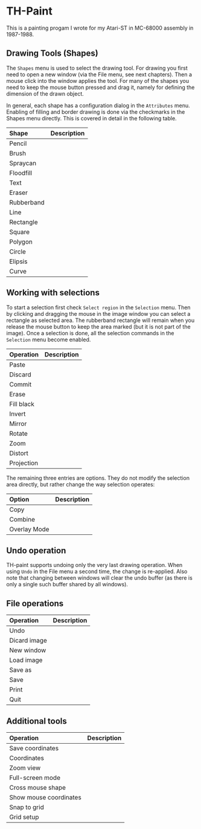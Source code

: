 # TH-Paint

This is a painting progam I wrote for my Atari-ST in MC-68000 assembly in
1987-1988.

## Drawing Tools (Shapes)

The `Shapes` menu is used to select the drawing tool. For drawing you first
need to open a new window (via the File menu, see next chapters).  Then a mouse
click into the window applies the tool. For many of the shapes you need to keep
the mouse button pressed and drag it, namely for defining the dimension of the
drawn object.

In general, each shape has a configuration dialog in the `Attributes` menu.
Enabling of filling and border drawing is done via the checkmarks in the Shapes
menu directly. This is covered in detail in the following table.

| Shape | Description |
|:------|:------------|
| Pencil | |
| Brush | |
| Spraycan | |
| Floodfill | |
| Text | |
| Eraser | |
| Rubberband | |
| Line | |
| Rectangle | |
| Square | |
| Polygon | |
| Circle | |
| Elipsis | |
| Curve | |

## Working with selections

To start a selection first check `Select region` in the `Selection` menu. Then
by clicking and dragging the mouse in the image window you can select a
rectangle as selected area. The rubberband rectangle will remain when you
release the mouse button to keep the area marked (but it is not part of the
image). Once a selection is done, all the selection commands in the `Selection`
menu become enabled.

| Operation | Description |
|:----------|:------------|
| Paste | |
| Discard | |
| Commit | |
| Erase | |
| Fill black | |
| Invert | |
| Mirror | |
| Rotate | |
| Zoom | |
| Distort | |
| Projection | |

The remaining three entries are options. They do not modify the selection
area directly, but rather change the way selection operates:

| Option    | Description |
|:----------|:------------|
| Copy | |
| Combine | |
| Overlay Mode | |

## Undo operation

TH-paint supports undoing only the very last drawing operation. When using
`Undo` in the File menu a second time, the change is re-applied. Also note
that changing between windows will clear the undo buffer (as there is only
a single such buffer shared by all windows).

## File operations

| Operation | Description |
|:----------|:------------|
| Undo | |
| Dicard image | |
| New window | |
| Load image | |
| Save as | |
| Save | |
| Print | |
| Quit | |

## Additional tools

| Operation | Description |
|:----------|:------------|
| Save coordinates | |
| Coordinates | |
| Zoom view | |
| Full-screen mode | |
| Cross mouse shape | |
| Show mouse coordinates | |
| Snap to grid | |
| Grid setup | |
